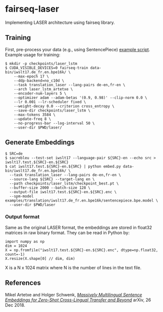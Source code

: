 # fairseq-laser

Implementing LASER architecture using fairseq library.

## Training

First, pre-process your data (e.g., using SentencePiece) [example script](https://github.com/pytorch/fairseq/blob/master/examples/translation/prepare-iwslt17-multilingual.sh). Example usage for training:

```
$ mkdir -p checkpoints/laser_lstm
$ CUDA_VISIBLE_DEVICES=0 fairseq-train data-bin/iwslt17.de_fr.en.bpe16k/ \
    --max-epoch 17 \
    --ddp-backend=no_c10d \
    --task translation_laser --lang-pairs de-en,fr-en \
    --arch laser_lstm_artetxe \
    --encoder-num-layers 5 \
    --optimizer adam --adam-betas '(0.9, 0.98)' --clip-norm 0.0 \
    --lr 0.001 --lr-scheduler fixed \
    --weight-decay 0.0 --criterion cross_entropy \
    --save-dir checkpoints/laser_lstm \
    --max-tokens 3584 \
    --update-freq 8 \
    --no-progress-bar --log-interval 50 \
    --user-dir $PWD/laser/
```

## Generate Embeddings

```
$ SRC=de
$ sacrebleu --test-set iwslt17 --language-pair ${SRC}-en --echo src > iwslt17.test.${SRC}-en.${SRC}
$ cat iwslt17.test.${SRC}-en.${SRC} | python embed.py data-bin/iwslt17.de_fr.en.bpe16k/ \
  --task translation_laser --lang-pairs de-en,fr-en \
  --source-lang ${SRC} --target-lang en \
  --path checkpoints/laser_lstm/checkpoint_best.pt \
  --buffer-size 2000 --batch-size 128 \
  --output-file iwslt17.test.${SRC}-en.${SRC}.enc \
  --spm-model examples/translation/iwslt17.de_fr.en.bpe16k/sentencepiece.bpe.model \
  --user-dir $PWD/laser
```

### Output format

Same as the original LASER format, the embeddings are stored in float32 matrices in raw binary format.
They can be read in Python by:
```
import numpy as np
dim = 1024
X = np.fromfile("iwslt17.test.${SRC}-en.${SRC}.enc", dtype=np.float32, count=-1)                                                                          
X.resize(X.shape[0] // dim, dim)                                                                                                 
```
X is a N x 1024 matrix where N is the number of lines in the text file.

## References

Mikel Artetxe and Holger Schwenk,
    [*Massively Multilingual Sentence Embeddings for Zero-Shot Cross-Lingual Transfer and Beyond*](https://arxiv.org/abs/1812.10464)
    arXiv, 26 Dec 2018.
